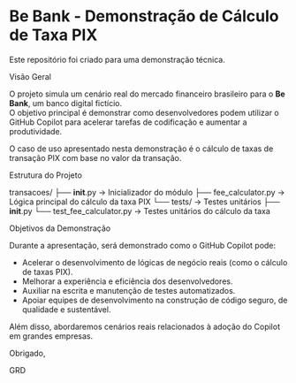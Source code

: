 # Be Bank - Demonstração de Cálculo de Taxa PIX

Este repositório foi criado para uma demonstração técnica.

Visão Geral

O projeto simula um cenário real do mercado financeiro brasileiro para o **Be Bank**, um banco digital fictício.  
O objetivo principal é demonstrar como desenvolvedores podem utilizar o GitHub Copilot para acelerar tarefas de codificação e aumentar a produtividade.

O caso de uso apresentado nesta demonstração é o cálculo de taxas de transação PIX com base no valor da transação.

Estrutura do Projeto

transacoes/
├── __init__.py                 → Inicializador do módulo
├── fee_calculator.py           → Lógica principal do cálculo da taxa PIX
└── tests/                      → Testes unitários
    ├── __init__.py
    └── test_fee_calculator.py  → Testes unitários do cálculo da taxa

Objetivos da Demonstração

Durante a apresentação, será demonstrado como o GitHub Copilot pode:

- Acelerar o desenvolvimento de lógicas de negócio reais (como o cálculo de taxas PIX).
- Melhorar a experiência e eficiência dos desenvolvedores.
- Auxiliar na escrita e manutenção de testes automatizados.
- Apoiar equipes de desenvolvimento na construção de código seguro, de qualidade e sustentável.

Além disso, abordaremos cenários reais relacionados à adoção do Copilot em grandes empresas.

Obrigado, 

GRD

